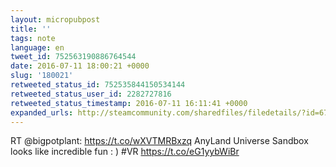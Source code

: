 ```yaml
---
layout: micropubpost
title: ''
tags: note
language: en
tweet_id: 752563190886764544
date: 2016-07-11 18:00:21 +0000
slug: '180021'
retweeted_status_id: 752535844150534144
retweeted_status_user_id: 2282727816
retweeted_status_timestamp: 2016-07-11 16:11:41 +0000
expanded_urls: http://steamcommunity.com/sharedfiles/filedetails/?id=670502270,https://twitter.com/bigpotplant/status/752535844150534144/video/1,http://steamcommunity.com/sharedfiles/filedetails/?id=670502270,https://twitter.com/bigpotplant/status/752535844150534144/video/1
---
```

RT @bigpotplant: https://t.co/wXVTMRBxzq AnyLand Universe Sandbox looks like incredible fun : ) #VR https://t.co/eG1yybWiBr
